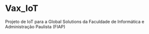 # Vax_IoT
Projeto de IoT para a Global Solutions da Faculdade de Informática e Administração Paulista (FIAP)

